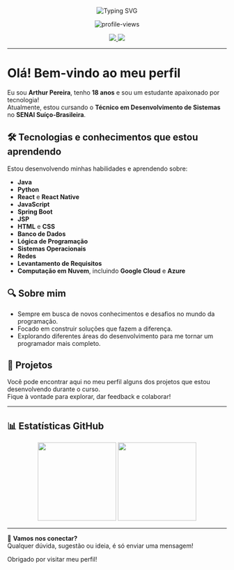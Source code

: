 <!-- Banner animado com frases -->
<p align="center">
  <img src="https://readme-typing-svg.demolab.com?font=Fira+Code&weight=600&size=22&pause=1200&center=true&vCenter=true&width=600&lines=Bem-vindo+ao+meu+GitHub!;Tenho+18+anos;Sou+aluno+do+SENAI+em+Desenvolvimento+de+Sistemas;Gosto+de+tecnologia+e+programa%C3%A7%C3%A3o;Buscando+evoluir+como+programador" alt="Typing SVG" />
</p>

<!-- Contador de visitas -->
<p align="center">
  <img src="https://komarev.com/ghpvc/?username=arthurpereiraa&label=Visualiza%C3%A7%C3%B5es&color=0E5E6F&style=flat" alt="profile-views" />
</p>

<!-- Ícones sociais -->
<p align="center">
  <a href="https://www.instagram.com/Thur.dn" target="_blank">
    <img src="https://img.shields.io/badge/Instagram-E4405F?style=for-the-badge&logo=instagram&logoColor=white" />
  </a>
  <a href="mailto:arthurpsf8@gmail.com">
    <img src="https://img.shields.io/badge/Email-D14836?style=for-the-badge&logo=gmail&logoColor=white" />
  </a>
</p>

---

# Olá! Bem-vindo ao meu perfil

Eu sou **Arthur Pereira**, tenho **18 anos** e sou um estudante apaixonado por tecnologia!  
Atualmente, estou cursando o **Técnico em Desenvolvimento de Sistemas** no **SENAI Suíço-Brasileira**.

## 🛠️ Tecnologias e conhecimentos que estou aprendendo
Estou desenvolvendo minhas habilidades e aprendendo sobre:
- **Java** 
- **Python**
- **React** e **React Native**
- **JavaScript**
- **Spring Boot**
- **JSP**
- **HTML** e **CSS**
- **Banco de Dados**
- **Lógica de Programação**
- **Sistemas Operacionais**
- **Redes**
- **Levantamento de Requisitos**
- **Computação em Nuvem**, incluindo **Google Cloud** e **Azure**

## 🔍 Sobre mim
- Sempre em busca de novos conhecimentos e desafios no mundo da programação.
- Focado em construir soluções que fazem a diferença.
- Explorando diferentes áreas do desenvolvimento para me tornar um programador mais completo.

## 🌱 Projetos
Você pode encontrar aqui no meu perfil alguns dos projetos que estou desenvolvendo durante o curso.  
Fique à vontade para explorar, dar feedback e colaborar!

---

## 📊 Estatísticas GitHub

<p align="center">
  <img height="180em" src="https://github-readme-stats.vercel.app/api?username=arthurpereiraa&show_icons=true&theme=tokyonight&count_private=true&hide_border=true&include_all_commits=true" />
  <img height="180em" src="https://github-readme-stats.vercel.app/api/top-langs/?username=arthurpereiraa&layout=compact&langs_count=8&theme=tokyonight&hide_border=true" />
</p>

---

💬 **Vamos nos conectar?**  
Qualquer dúvida, sugestão ou ideia, é só enviar uma mensagem!

Obrigado por visitar meu perfil!
